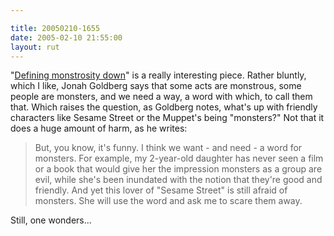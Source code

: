 ```yaml
---

title: 20050210-1655
date: 2005-02-10 21:55:00
layout: rut
---
```


"<a href="http://www.townhall.com/columnists/jonahgoldberg/jg20050209.shtml">Defining
monstrosity down</a>" is a really interesting piece.  Rather bluntly,
which I like, Jonah Goldberg says that some acts are monstrous, some
people are monsters, and we need a way, a word with which, to call
them that.  Which raises the question, as Goldberg notes, what's up
with friendly characters like Sesame Street or the Muppet's being
"monsters?"  Not that it does a huge amount of harm, as he writes:

<blockquote>But, you know, it's funny. I think we want - and need -
a word for monsters. For example, my 2-year-old daughter has never
seen a film or a book that would give her the impression monsters as
a group are evil, while she's been inundated with the notion that
they're good and friendly. And yet this lover of "Sesame Street"
is still afraid of monsters. She will use the word and ask me to
scare them away.</blockquote>

Still, one wonders...

